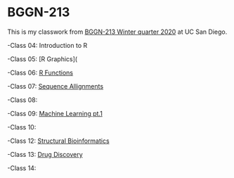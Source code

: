 # BGGN-213

This is my classwork from [BGGN-213 Winter quarter 2020](https://bioboot.github.io/bggn213) at UC San Diego. 

-Class 04: Introduction to R

-Class 05: [R Graphics](

-Class 06: [R Functions](https://github.com/arieschavira/BGGN-213/blob/master/Class6/Class_6.md)

-Class 07: [Sequence Allignments](https://github.com/arieschavira/BGGN-213/blob/master/Class7/Class7.R)

-Class 08: 

-Class 09: [Machine Learning pt.1](https://github.com/arieschavira/BGGN-213/blob/master/Class%209/PCA.Rmd)

-Class 10: 

-Class 12: [Structural Bioinformatics](https://github.com/arieschavira/BGGN-213/blob/master/Class%2012/Structural-Bioinformatics-.md)

-Class 13: [Drug Discovery](https://github.com/arieschavira/BGGN-213/blob/master/Class%2012/Structural-Bioinformatics-.md)

-Class 14: 
